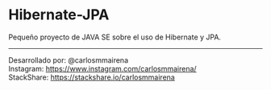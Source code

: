# Hibernate-JPA
Pequeño proyecto de JAVA SE sobre el uso de Hibernate y JPA.
  
------------------------------  
Desarrollado por: @carlosmmairena  
Instagram: https://www.instagram.com/carlosmmairena/  
StackShare: https://stackshare.io/carlosmmairena  
